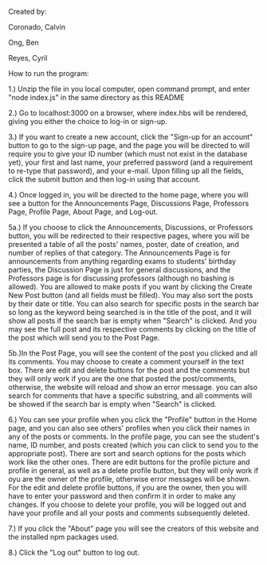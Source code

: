 Created by:

Coronado, Calvin

Ong, Ben

Reyes, Cyril

How to run the program:

1.) Unzip the file in you local computer, open command prompt, and enter "node index.js" in the same directory as this README

2.) Go to localhost:3000 on a browser, where index.hbs will be rendered, giving you either the choice to log-in or sign-up.

3.) If you want to create a new account, click the "Sign-up for an account" button to go to the sign-up page, and the page you will be directed to will require you to give your ID number (which must not exist in the database yet), your first and last name, your preferred password (and a requirement to re-type that password), and your e-mail. Upon filling up all the fields, click the submit button and then log-in using that account.

4.) Once logged in, you will be directed to the home page, where you will see a button for the Announcements Page, Discussions Page, Professors Page, Profile Page, About Page, and Log-out.

5a.) If you choose to click the Announcements, Discussions, or Professors button, you will be redirected to their respective pages, where you will be presented a table of all the posts' names, poster, date of creation, and number of replies of that category. The Announcements Page is for announcements from anything regarding exams to students' birthday parties, the Discussion Page is just for general discussions, and the Professors page is for discussing professors (although no bashing is allowed). You are allowed to make posts if you want by clicking the Create New Post button (and all fields must be filled). You may also sort the posts by their date or title. You can also search for specific posts in the search bar so long as the keyword being searched is in the title of the post, and it will show all posts if the search bar is empty when "Search" is clicked. And you may see the full post and its respective comments by clicking on the title of the post which will send you to the Post Page.

5b.)In the Post Page, you will see the content of the post you clicked and all its comments. You may choose to create a comment yourself in the text box. There are edit and delete buttons for the post and the comments but they will only work if you are the one that posted the post/comments, otherwise, the website will reload and show an error message. you can also search for comments that have a specific substring, and all comments will be showed if the search bar is empty when "Search" is clicked.

6.) You can see your profile when you click the "Profile" button in the Home page, and you can also see others' profiles when you click their names in any of the posts or comments. In the profile page, you can see the student's name, ID number, and posts created (which you can click to send you to the appropriate post). There are sort and search options for the posts which work like the other ones. There are edit buttons for the profile picture and profile in general, as well as a delete profile button, but they will only work if oyu are the owner of the profile, otherwise error messages will be shown. For the edit and delete profile buttons, if you are the owner, then you will have to enter your password and then confirm it in order to make any changes. If you choose to delete your profile, you will be logged out and have your profile and all your posts and comments subsequently deleted.

7.) If you click the "About" page you will see the creators of this website and the installed npm packages used.

8.) Click the "Log out" button to log out.
